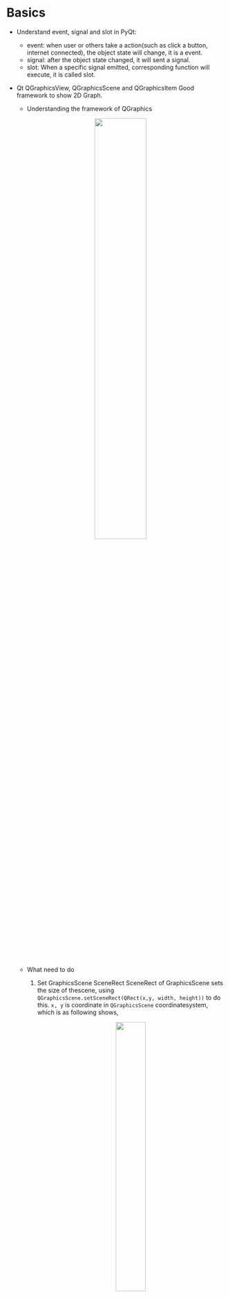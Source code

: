 # Basics
- Understand event, signal and slot in PyQt:
    - event: when user or others take a action(such as click a button, internet connected), the object state will change, it is a event.
    - signal: after the object state changed, it will sent a signal.
    - slot: When a specific signal emitted, corresponding function will execute, it is called slot.

- Qt QGraphicsView, QGraphicsScene and QGraphicsItem
    Good framework to show 2D Graph.<br>
    - Understanding the framework of QGraphics

    <p align="center">
    <img src="http://i4.buimg.com/586835/affe6461486eb627.png" width="50%">
    </p>

    - What need to do
        1. Set GraphicsScene SceneRect
            SceneRect of GraphicsScene sets the size of thescene, using `QGraphicsScene.setSceneRect(QRect(x,y, width, height))` to do this.
            `x, y` is coordinate in `QGraphicsScene` coordinatesystem, which is as following shows,

            <p align="center">
            <img src="http://i4.buimg.com/586835/b967fd7b8b092684.png" width="40%">
            </p>

        2. Set GraphicsView SceneRect
            SceneRect of GraphicsView set the range thatGraphicsView can `see` in GraphicsScene. By using`QGraphicsView.setSceneRect(QRect(x, y, width,height))` to set it. `x, y` is coordinate in`GraphicsScene` coordinate system, and according tomy own experience, it is good to set SceneRect ofGraphicsView as same as SceneRect of GraphicsScene.

        3. Pay attention to `QGraphicsItem` coordinate system
            The `QGraphicsItem` coordinate system defines theelement(such as text, image and so on) postion inthe `QGraphicsItem`. The origin of  `QGraphicsItem`coordinate system may be the Top-Left point ofelement or the center of the element. It means that `QGraphicsItem` maybe draw the element fromdifferent start point. For example,`QGraphicsPixmapItem` will draw the pixmap from theitem's(0, 0), you can use`QGraphicsPixmapItem.setOffset()` to move pixmapcenter at origin. It is a good usual practice tobrowse the Qt official manual.

    - Reference
        - [QT开发（三十九）——GraphicsView框架](http://9291927.blog.51cto.com/9281927/1879128)
        - [Stackoverflow: QGraphicsItem: emulating an item origin which is not the top left corner](http://stackoverflow.com/questions/906994/qgraphicsitem-emulating-an-item-origin-which-is-not-the-top-left-corner)

# Common functions:
- `QWidget.setGeometry(x, y, w, h)`  
Locate window on screen and set it size.

- QtGui.DesktopWidget class provides information about the user's desktop, including the screen size.

# Good website
- PyQt Tutorials
    - [ZetCode PyQt5 Totorial](http://zetcode.com/gui/qt5/)<br>
    ZetCode is a good website which has a lot of tutorials about GUI, database and programming languages.

- [Programming Examples Net](http://programmingexamples.net/wiki/Qt/Events/Resize)

# Problems and solutions
- Python3.5 on windows os use `pip install pyqt5`, when import PyQt5 modules occur error `ImportError: The Dll load failed: the specified module could not be found`
    - when using pip install pyqt5.8, it is 32bits which is not support 64bits. One solution is installing pyqt5.6.

- How to build `.ui` file made by Designer into `.py`<br>
Run `python -m PyQt5.uic.pyuic <filename.ui>`
Reference
    - [Error in pyuic](https://www.v2ex.com/t/83705)
